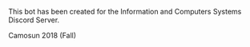 This bot has been created for the Information and Computers Systems Discord Server. 

Camosun 2018 (Fall)
